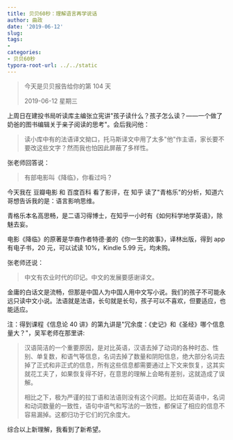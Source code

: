 ```yaml
---
title: 贝贝60秒：理解语言再学说话
author: 曲政
date: '2019-06-12'
slug: 
tags:
- 
categories:
- 贝贝60秒
typora-root-url: ../../static
---
```


>   今天是贝贝报告给你的第 104 天
>
>   2019-06-12 星期三

上周日在建投书局听读库主编张立宪讲"孩子读什么？孩子怎么读？——一个做了奶爸的图书编辑关于亲子阅读的思考"。会后我问他：

>   读小库中有的法语译文拗口，托马斯译文中用了太多"他"作主语，家长要不要改这些文字？然而我也怕因此屏蔽了多样性。

张老师回答说：

>   有部电影叫《降临》，你看过吗？

今天我在 豆瓣电影 和 百度百科 看了影评，在 知乎 读了"青格乐"的分析，知道六哥想告诉我的是：语言影响思维。

青格乐本名高思畅，是二语习得博士，在知乎一小时有《如何科学地学英语》，除魅去妄。

电影《降临》的原著是华裔作者特德·姜的《你一生的故事》，译林出版，得到 app 有电子书，20 元，可以试读 10%，Kindle 5.99 元，均未购。

张老师还说：

>   中文有农业时代的印记。中文的发展要感谢译文。

金庸的白话文是流畅，但那是中国人为中国人用中文写小说。我们的孩子不可能永远只读中文小说。法语就是法语，长句就是长句，孩子可以不喜欢，但要适应，也能适应。

注：得到课程《信息论 40 讲》的第九讲是"冗余度：《史记》和《圣经》哪个信息量大？"，吴军老师在那里讲:

>   汉语简洁的一个重要原因，是对比英语，汉语去掉了动词的各种时态、性别、单复数，和语气等信息，名词去掉了数量和阴阳信息，绝大部分名词去掉了正式和非正式的信息，所有这些信息都需要通过上下文来恢复，这其实就花工夫了，如果恢复得不好，在意思的理解上会略有差别，这就造成了误解。
>
>   相比之下，极为严谨的拉丁语和法语则没有这个问题。比如在英语中，名词和动词数量的一致性，语句中语气和写法的一致性，都保证了相应的信息不容易漏掉。这都归功于它们的冗余度大。

综合以上新理解，我看到了新希望。